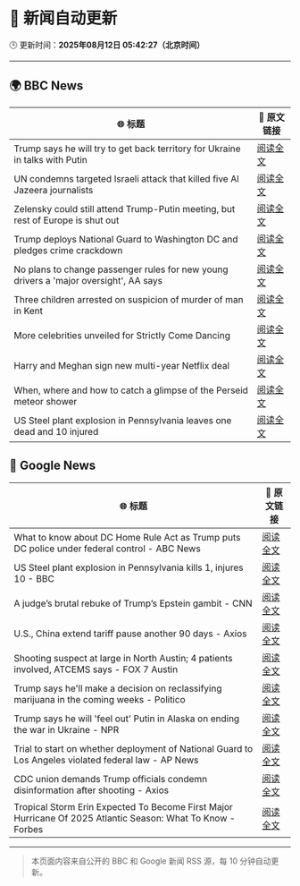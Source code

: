 # 🧠 新闻自动更新

🕒 更新时间：**2025年08月12日 05:42:27（北京时间）**

---

## 🌍 BBC News

| 🌐 标题 | 🔗 原文链接 |
|--------|-------------|
| Trump says he will try to get back territory for Ukraine in talks with Putin | [阅读全文](https://www.bbc.com/news/articles/c0e99yqv332o?at_medium=RSS&at_campaign=rss) |
| UN condemns targeted Israeli attack that killed five Al Jazeera journalists | [阅读全文](https://www.bbc.com/news/articles/cq688qz3rlro?at_medium=RSS&at_campaign=rss) |
| Zelensky could still attend Trump-Putin meeting, but rest of Europe is shut out | [阅读全文](https://www.bbc.com/news/articles/cn5eedq7ldro?at_medium=RSS&at_campaign=rss) |
| Trump deploys National Guard to Washington DC and pledges crime crackdown | [阅读全文](https://www.bbc.com/news/articles/cm2110me5g4o?at_medium=RSS&at_campaign=rss) |
| No plans to change passenger rules for new young drivers a 'major oversight', AA says | [阅读全文](https://www.bbc.com/news/articles/c8jpp3jwe32o?at_medium=RSS&at_campaign=rss) |
| Three children arrested on suspicion of murder of man in Kent | [阅读全文](https://www.bbc.com/news/articles/cn855zj319yo?at_medium=RSS&at_campaign=rss) |
| More celebrities unveiled for Strictly Come Dancing | [阅读全文](https://www.bbc.com/news/articles/cly3318nrmpo?at_medium=RSS&at_campaign=rss) |
| Harry and Meghan sign new multi-year Netflix deal | [阅读全文](https://www.bbc.com/news/articles/cvgnne6lznzo?at_medium=RSS&at_campaign=rss) |
| When, where and how to catch a glimpse of the Perseid meteor shower | [阅读全文](https://www.bbc.com/news/articles/cwy7d7e82gno?at_medium=RSS&at_campaign=rss) |
| US Steel plant explosion in Pennsylvania leaves one dead and 10 injured | [阅读全文](https://www.bbc.com/news/articles/ckgjj49neldo?at_medium=RSS&at_campaign=rss) |

## 📰 Google News

| 🌐 标题 | 🔗 原文链接 |
|--------|-------------|
| What to know about DC Home Rule Act as Trump puts DC police under federal control - ABC News | [阅读全文](https://news.google.com/rss/articles/CBMikgFBVV95cUxQRlpUZjRDMmItVUhCcDNGOFlCc3dFM2tJeW9EWHRwOENBaUNxdWF0ZjQ5VHp0RHRLYkc4N2NIUTA5SWNhOUpEZS1lbWxpSDZ6aFZFbHhkeFhKQ2lURUxUS2huOGxKTGZpQmNGUGR5eVFTNjJFQWJsUGZZenhmczlSejZmWFVLck1Nc3Z2Y21XREl6QdIBlwFBVV95cUxPNzZ4WFdxSzIxRlNKYXAyZWR1aE5WVi1BYXFFOU5qanZGQmxnZ05obkctd0lRLVB1YmhlUzB6eFJQcTVERUNzemFrYkJpMlEyNngzWng0bVlmM0V4cENSZC11bTYwS3c2d1pJZ29VbmM1djJ1Z3ZRbXlRSGFxbFQ1RTR0ckNiSFN4WGw0MVBXOEZJNG1EMUlr?oc=5) |
| US Steel plant explosion in Pennsylvania kills 1, injures 10 - BBC | [阅读全文](https://news.google.com/rss/articles/CBMiWkFVX3lxTE82UzhpaEtyTGdLOW9lZG9WUDBKSUF1bEw0Mm5BVlNpY0l0UTUwQ0pnWUVtaEM0UldhRTNoN0dTY0FwVFFsQlpwbnZyRWdTS28zR3JxOENHVEFXZ9IBX0FVX3lxTE9xa00xTFNYZnJ6X0trU2t3Q25hR0dmblZrR1dGWG16MVlWTU5VbHI3TU53eldOMDQyVlJIYWRJRHRkS2cyZFBieDZwdXNVZ0w3U3pIbW5yRU1jVE9Jd09F?oc=5) |
| A judge’s brutal rebuke of Trump’s Epstein gambit - CNN | [阅读全文](https://news.google.com/rss/articles/CBMikAFBVV95cUxNa0FEUTlDd2Z0UG1lQmwzV0ZfQVZlN0xUaUdDWWFpS1YxNlVrcXA4OW9Jc0FYX2hfVXRoWW1BVXJnN1BYdVZKMmtMbW0yeHFqQWdiRDdkdVUtbW9ZS29Oa3kyMURLQWlxQ3Q2YkZxOUNtdGtRMWpab1RVXzBtZ0JrZ0FjeFRUTW5CVDcxQ3dDVzLSAZYBQVVfeXFMTktvd3hUb3lMcXNISXllYVBPWnMwQnlJZDgzYjBZV1RXbllfN1JhWFRveWJnZmJ3ZVVPaTRMUEtNREJ5Vzl6MmRQajVhVno2ZHlMWW1rT3BoS3VrWmcxTWtKZ21qaGZNTGo0aERqQWRseTNxZVJWS1FZd1NaQVFNQnFkMXp3eldXeVo5XzFrMU4yaEdmVXB3?oc=5) |
| U.S., China extend tariff pause another 90 days - Axios | [阅读全文](https://news.google.com/rss/articles/CBMicEFVX3lxTE9FNnZTQUw0dlRTUjdpTmpCTmRfWHJnbnNGTEtsVjhwVEdRaTRjOXVjV0FsbGFxQXVnUVJ1NHl1Sl85WmpxZERIeVFxRXo0Vk9wZFFoZW5xZ1ZMYnFNN1NRMjJXdU9ieElRbXZZS3VpMFU?oc=5) |
| Shooting suspect at large in North Austin; 4 patients involved, ATCEMS says - FOX 7 Austin | [阅读全文](https://news.google.com/rss/articles/CBMie0FVX3lxTE92YXZLSm9DTkJwaW1WWVZYUmFhck9QS1c3b2MybDFiMzI0ZHFwSXR6bGxHWV9pYlcyWEs5dlBuNkFYTW90aXdVZVlKcTF0N21BQ2FZQjNQeElhdU1sTjI2MDYyVzdqWV9pODF5YktpZ2FWekRMTEZrbzRDTdIBgAFBVV95cUxPcU9PYlJXVy1LZFpvckc5VVhZLTNfaWdINkRHaHFIZFYxWFJHcjI4aU5PbGtOQkVBTzh6eTJBV1J4Tm9oX0IzLVY0Q2dtb0l0b0pkV3FObTJ3d1Y0VHU4M25fU2hkQTB0QXhPc3hNekRqLVBYcDc3em12b3NEV0RHdA?oc=5) |
| Trump says he'll make a decision on reclassifying marijuana in the coming weeks - Politico | [阅读全文](https://news.google.com/rss/articles/CBMilgFBVV95cUxNUGhBRXdMUXZidW1XRi1pcnZkN0JycW9EeThQSHl0dHRGUzZtSUZ3SUlsSmY1YnZVUDYyNVdXeUVLaS1nRmZRS2ZqY255VFNxUUdRd0xqUmRVY2FCUmkzbWQ3OV82ckRDMVpnVEhDZl9GM2QwZVdVV3JKZ1RwWGJUQnh6MlVYb01TUWNnamFGYmQ5R2dtS0E?oc=5) |
| Trump says he will 'feel out' Putin in Alaska on ending the war in Ukraine - NPR | [阅读全文](https://news.google.com/rss/articles/CBMid0FVX3lxTE9iM2tTcTF5NDdHQ2d4UXZ3dzF3NzFXWEJsN252TG5KX0hBaWNpZHkwSDRMZWlNRXBsU21SY2N2MkJoaGxCTmRBYlJsYk9Qb1p2Sm56QnZrRl9hT1JLd3FKclgzekZTVmtuZm9lcUJwRktuSDlPNFZJ?oc=5) |
| Trial to start on whether deployment of National Guard to Los Angeles violated federal law - AP News | [阅读全文](https://news.google.com/rss/articles/CBMioAFBVV95cUxNTEl6T0Q4dHBMNFN5X051N2xjMWJrSWs5dUJWWmlFM1FsZzVwOWVra00xN2txMFhyMlg5Q3BORTdqQVNOOWg4QmItbHd4V3MzWVR3TmtUaFB6akdVTEJZMUl1MzltQTZuWTRNdXRwRERBbC1yTTd3SzItRjg1X1poQXJsUHhEOWF3dDNaaU55RFBCRFhySGhjYTN2WWNfSlo2?oc=5) |
| CDC union demands Trump officials condemn disinformation after shooting - Axios | [阅读全文](https://news.google.com/rss/articles/CBMiigFBVV95cUxQblhKSUVOT1VBdGtyNFVSUkFoZkN0Y3VJZGFOMzA0VF93VFBvQlhlMEFVdWFHd0I1dHpkaHJvYTF5Y3dPajVtZ3RGU1FpSzgzSW5NaWxIVXl3SlFKVDh1S2xLRDVMc2JtRGpiUjRCaEhmMXFBQXZZVWlyNy04MTlGVkVpeUVCdS1qOWc?oc=5) |
| Tropical Storm Erin Expected To Become First Major Hurricane Of 2025 Atlantic Season: What To Know - Forbes | [阅读全文](https://news.google.com/rss/articles/CBMi6wFBVV95cUxPaXJPQjVtRXVNMGNPVFkxdk0zNUZBLVpOWjg5eEktV0hzbHFGV3JqNi1HR0dUVTktUk14UWFsak9kTi1uU3lnNVNPU0NhM1R0WjB5NDF1ek9sczZFQkNlLUJVVTNWU096VXJ6ZmlFQk9NS1d3b2xDWmx1dHR5YXJHMWlTVFNHZlNPWTd0WTNhVXdqSFJlaTVKd0ZNVE5Odi1EUlYzNTB5V2dQQzlzb0dLc3hUektaSjhIbEdoaW5Wby1wSzFUaDJGSGtsRE5jbE9IQUxaV1Y1LS1uNkxMU19UbUxfcjNObHdwWklN?oc=5) |

---
> 本页面内容来自公开的 BBC 和 Google 新闻 RSS 源，每 10 分钟自动更新。